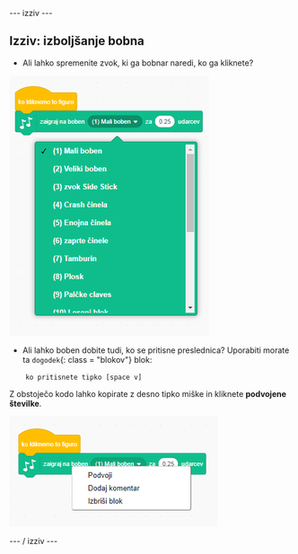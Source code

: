 \--- izziv \---

## Izziv: izboljšanje bobna

+ Ali lahko spremenite zvok, ki ga bobnar naredi, ko ga kliknete?

![screenshot](images/band-drum-sound.png)

+ Ali lahko boben dobite tudi, ko se pritisne preslednica? Uporabiti morate ta `dogodek`{: class = "blokov"} blok:

```blocks
    ko pritisnete tipko [space v]
```

Z obstoječo kodo lahko kopirate z desno tipko miške in kliknete **podvojene številke**.

![screenshot](images/band-duplicate-code.png)

\--- / izziv \---